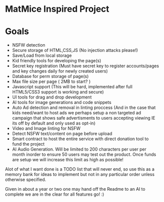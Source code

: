 # MatMice Inspired Project

# Goals
- NSFW detection
- Secure storage of HTML,CSS,JS (No injection attacks please!)
- Save/Load from local storage
- Kid friendly tools for developing the page(s)
- Secret key registration (Must have secret key to register accounts/pages and key changes daily for newly created users)
- Database for perm storage of page(s)
- Max file size per page ( 2MB to start? )
- Javascript support (This will be hard, implemented after full HTML5/CSS3 support is working and secure)
- UI tools for drag and drop development
- AI tools for image generations and code snippets
- Auto Ad detection and removal in linting proccess (And in the case that kids need/want to host ads we perhaps setup a non targeted ad campaign that shows safe advertisments to users accepting viewing IE its off by default and only used as opt-in)
- Video and Image linting for NSFW
- Detect NSFW text/content on page before upload
- Smart contract to host the entire service with direct donation tool to fund the project
- AI Audio Generation. Will be limited to 200 characters per user per month inorder to ensure 50 users may test out the product. Once funds are setup we will increase this limit as high as possible!

Alot of what I want done is a TODO list that will never end, so use this as a memory bank for ideas to implement but not in any particular order unless otherwise specified.

Given in about a year or two one may hand off the Readme to an AI to complete we are in the clear for all features go! :)